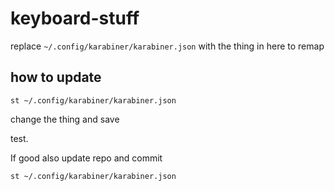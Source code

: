 # keyboard-stuff

replace `~/.config/karabiner/karabiner.json` with the thing in here to remap

## how to update

`st ~/.config/karabiner/karabiner.json`

change the thing and save

test.

If good also update repo and commit

`st ~/.config/karabiner/karabiner.json`
